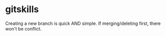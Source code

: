 # gitskills
Creating a new branch is quick AND simple.
If merging/deleting first, there won't be conflict.

